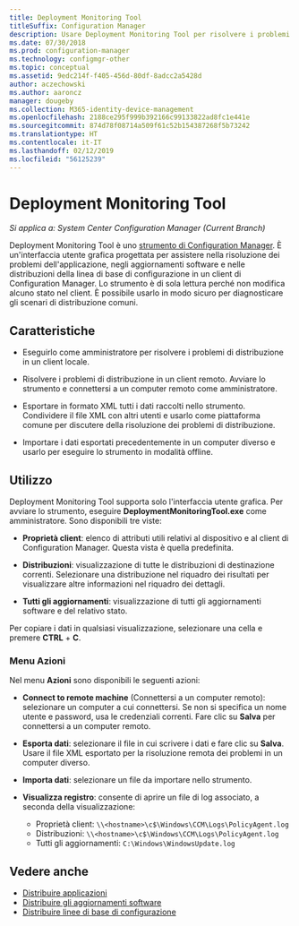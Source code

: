 ```yaml
---
title: Deployment Monitoring Tool
titleSuffix: Configuration Manager
description: Usare Deployment Monitoring Tool per risolvere i problemi di distribuzione del software in un client di Configuration Manager.
ms.date: 07/30/2018
ms.prod: configuration-manager
ms.technology: configmgr-other
ms.topic: conceptual
ms.assetid: 9edc214f-f405-456d-80df-8adcc2a5428d
author: aczechowski
ms.author: aaroncz
manager: dougeby
ms.collection: M365-identity-device-management
ms.openlocfilehash: 2188ce295f999b392166c99133822ad8fc1e441e
ms.sourcegitcommit: 874d78f08714a509f61c52b154387268f5b73242
ms.translationtype: HT
ms.contentlocale: it-IT
ms.lasthandoff: 02/12/2019
ms.locfileid: "56125239"
---
```

# <a name="deployment-monitoring-tool"></a>Deployment Monitoring Tool

*Si applica a: System Center Configuration Manager (Current Branch)*

Deployment Monitoring Tool è uno [strumento di Configuration Manager](/sccm/core/support/tools). È un'interfaccia utente grafica progettata per assistere nella risoluzione dei problemi dell'applicazione, negli aggiornamenti software e nelle distribuzioni della linea di base di configurazione in un client di Configuration Manager. Lo strumento è di sola lettura perché non modifica alcuno stato nel client. È possibile usarlo in modo sicuro per diagnosticare gli scenari di distribuzione comuni.


## <a name="features"></a>Caratteristiche

- Eseguirlo come amministratore per risolvere i problemi di distribuzione in un client locale.  

- Risolvere i problemi di distribuzione in un client remoto. Avviare lo strumento e connettersi a un computer remoto come amministratore.  

- Esportare in formato XML tutti i dati raccolti nello strumento. Condividere il file XML con altri utenti e usarlo come piattaforma comune per discutere della risoluzione dei problemi di distribuzione.  

- Importare i dati esportati precedentemente in un computer diverso e usarlo per eseguire lo strumento in modalità offline.   


## <a name="usage"></a>Utilizzo

Deployment Monitoring Tool supporta solo l'interfaccia utente grafica. Per avviare lo strumento, eseguire **DeploymentMonitoringTool.exe** come amministratore. Sono disponibili tre viste:  

- **Proprietà client**: elenco di attributi utili relativi al dispositivo e al client di Configuration Manager. Questa vista è quella predefinita.   

- **Distribuzioni**: visualizzazione di tutte le distribuzioni di destinazione correnti. Selezionare una distribuzione nel riquadro dei risultati per visualizzare altre informazioni nel riquadro dei dettagli.  

- **Tutti gli aggiornamenti**: visualizzazione di tutti gli aggiornamenti software e del relativo stato.  

Per copiare i dati in qualsiasi visualizzazione, selezionare una cella e premere **CTRL** + **C**.


### <a name="actions-menu"></a>Menu Azioni

Nel menu **Azioni** sono disponibili le seguenti azioni:  

- **Connect to remote machine** (Connettersi a un computer remoto): selezionare un computer a cui connettersi. Se non si specifica un nome utente e password, usa le credenziali correnti. Fare clic su **Salva** per connettersi a un computer remoto.  

- **Esporta dati**: selezionare il file in cui scrivere i dati e fare clic su **Salva**. Usare il file XML esportato per la risoluzione remota dei problemi in un computer diverso.  

- **Importa dati**: selezionare un file da importare nello strumento.  

- **Visualizza registro**: consente di aprire un file di log associato, a seconda della visualizzazione:  
    - Proprietà client: `\\<hostname>\c$\Windows\CCM\Logs\PolicyAgent.log`
    - Distribuzioni: `\\<hostname>\c$\Windows\CCM\Logs\PolicyAgent.log`
    - Tutti gli aggiornamenti: `C:\Windows\WindowsUpdate.log`



## <a name="see-also"></a>Vedere anche

- [Distribuire applicazioni](/sccm/apps/deploy-use/deploy-applications)
- [Distribuire gli aggiornamenti software](/sccm/sum/deploy-use/deploy-software-updates)
- [Distribuire linee di base di configurazione](/sccm/compliance/deploy-use/deploy-configuration-baselines)
